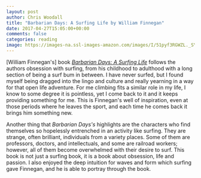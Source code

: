 ```yaml
---
layout: post
author: Chris Woodall
title: "Barbarian Days: A Surfing Life by William Finnegan"
date: 2017-04-27T15:05:00+00:00
comments: false
categories: reading
image: https://images-na.ssl-images-amazon.com/images/I/51pyf3RGWZL._SY346_.jpg
---
```


[William Finnegan's] book _[Barbarian Days: A Surfing Life]_ follows the 
authors obsession with surfing, from his childhood to adulthood with a 
long section of being a surf bum in between.  I have never surfed, but I
found myself being dragged into the lingo and culture and really yearning
in a way for that open life adventure. For me climbing fits a similar role
in my life, I know to some degree it is pointless, yet I come back to it and
it keeps providing something for me. This is Finnegan's well of inspiration,
even at those periods where he leaves the sport, and each time he comes back
it brings him something new.

Another thing that _Barbarian Days's_ highlights are the characters who find 
themselves so hopelessly entrenched in an activity like surfing. They are 
strange, often brilliant, individuals from a variety places. Some of them
are professors, doctors, and intellectuals, and some are railroad workers;
however, all of them become overwhelmed with their desire to surf. This 
book is not just a surfing book, it is a book about obsession, life and
passion. I also enjoyed the deep intuition for waves and form which surfing
gave Finnegan, and he is able to portray through the book.

[Barbarian Days: A Surfing Life]: https://www.amazon.com/dp/B00G3L6JMS/ref=dp-kindle-redirect?_encoding=UTF8&btkr=1
[William Finnegan]: https://www.newyorker.com/contributors/william-finnegan

